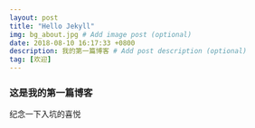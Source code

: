 ```yaml
---
layout: post
title: "Hello Jekyll"
img: bg_about.jpg # Add image post (optional)
date: 2018-08-10 16:17:33 +0800
description: 我的第一篇博客 # Add post description (optional)
tag: [欢迎]
---
```


### 这是我的第一篇博客

纪念一下入坑的喜悦